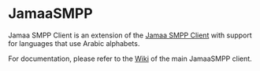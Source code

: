 # JamaaSMPP
Jamaa SMPP Client is an extension of the [Jamaa SMPP Client](https://github.com/AdhamAwadhi/JamaaSMPP) with support for languages that use Arabic alphabets.

For documentation, please refer to the [Wiki](https://github.com/AdhamAwadhi/JamaaSMPP/wiki) of the main JamaaSMPP client.
